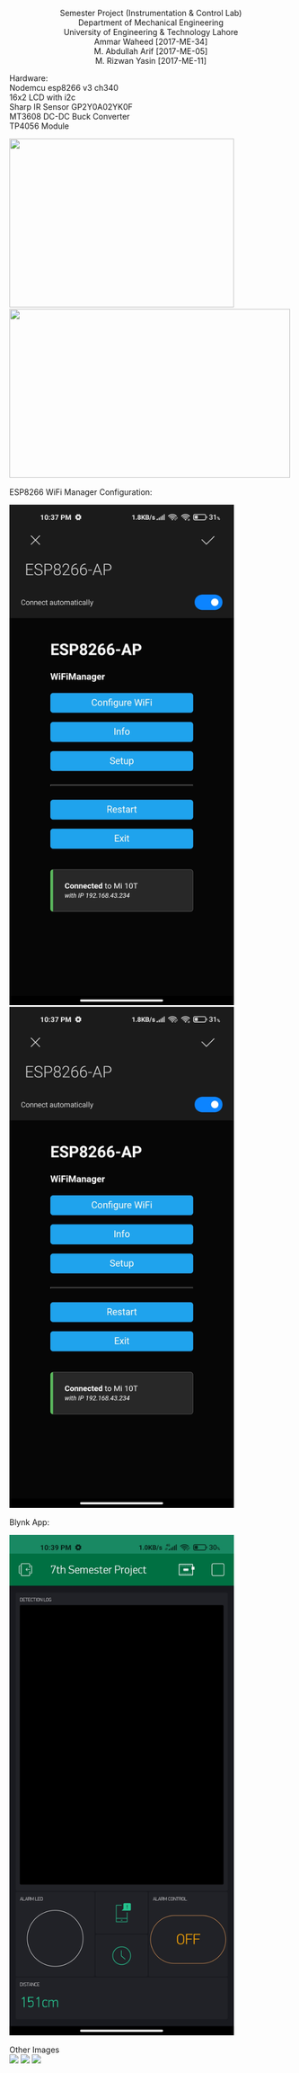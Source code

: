 <p align="center">
Semester Project (Instrumentation & Control Lab)<br>
Department of Mechanical Engineering<br>
University of Engineering & Technology Lahore<br>
Ammar Waheed      [2017-ME-34]<br>
M. Abdullah Arif  [2017-ME-05]<br>
M. Rizwan Yasin   [2017-ME-11]<br>
</p>
Hardware:<br>
Nodemcu esp8266 v3 ch340<br>
16x2 LCD with i2c<br>
Sharp IR Sensor GP2Y0A02YK0F<br>
MT3608 DC-DC Buck Converter<br>
TP4056 Module<br>


<p float="left">
  <img src="https://github.com/AmmarW/IntruderDetection/blob/main/extras/Assembled.jpg" height = "300" width="400" />
  <img src="https://github.com/AmmarW/IntruderDetection/blob/main/extras/Assembled2.jpg" height = "300" width="500" /> 
</p>

ESP8266 WiFi Manager Configuration:<br>

<p float="left">
  <img src="https://github.com/AmmarW/IntruderDetection/blob/main/extras/WiFiManager%20main.jpg" width="400" />
  <img src="https://github.com/AmmarW/IntruderDetection/blob/main/extras/WiFiManager%20main.jpg" width="400" /> 
</p>

Blynk App:<br>

<p float="left">
  <img src="https://github.com/AmmarW/IntruderDetection/blob/main/extras/blynk.jpg" width="400" />
</p>

Other Images<br>
![](https://github.com/AmmarW/IntruderDetection/blob/main/extras/front%20view.jpg)
![](https://github.com/AmmarW/IntruderDetection/blob/main/extras/back%20view.jpg)
![](https://github.com/AmmarW/IntruderDetection/blob/main/extras/tp4056%20charging.jpg)
